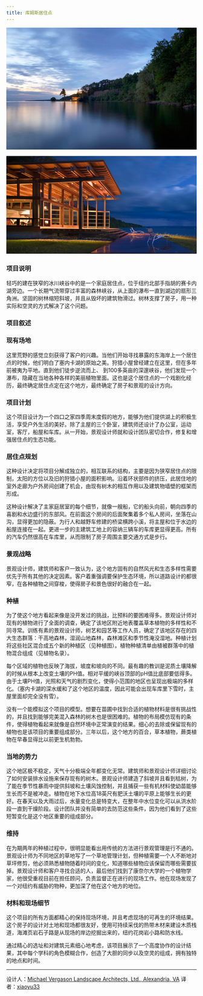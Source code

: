 ```yaml
---
title: 库姆斯居住点
---
```


![库姆斯居住点](/img/kmsjzd-1.jpg)

![库姆斯居住点](/img/kmsjzd-2.jpg)

### 项目说明 ###
轻巧的建在狭窄的冰川峡谷中的是一个家庭居住点，位于纽约北部手指胡的赛卡内湖旁边。一个长期气流带穿过丰富的森林峡谷，从上面的瀑布一直到湖边的扇形三角洲。坚固的树林缩短斜坡，并且从毁坏的建筑物滑过。树林支撑了房子，用一种实际和空灵的方式解决了这个问题。

### 项目叙述 ###

### 现有场地 ###

这里荒野的感觉立刻获得了客户的兴趣。当他们开始寻找暴露的东海岸上一个居住点的时候，他们明白了塞内卡湖的原始之美。狩猎小屋曾经建立在这里，但在多年前被夷为平地。直到他们徒步逆流而上、 到100多英亩的深邃峡谷，他们发现一个瀑布，隐藏在当地各种各样的美丽植物里面。这也是这个居住点的一个戏剧化经历，最终确定居住点定在这个地方，最终确定了房子和景观的设计方向。

### 项目计划 ###
这个项目设计为一个四口之家四季周末度假的地方，能够为他们提供湖上的积极生活，享受户外生活的美好。除了主屋的三个卧室，建筑师还设计了办公室，运动室，客厅，船屋和车库。从一开始，景观设计师就和设计团队密切合作，修复和增强居住点的生态功能。

### 居住点规划 ###
这种设计决定将项目分解成独立的，相互联系的结构，主要是因为狭窄居住点的限制，太阳的方位以及旧的狩猎小屋的面积影响。沿着环状部件的挤压，此居住地的室外走廊为户外房间创建了机会，由现有树木的相互作用以及建筑物墙壁的框架而形成。

这种设计解决了主家庭居室的每个细节，就像一艘船，它的船头向前，朝向四季的喜剧和水边盛行的东部风。在前面这个房间的后面聚集着多个私人房间，坐落在山沟，显得更加的隐蔽。为行人和越野车修建的桥梁横跨小溪，将主屋和位于水边的船屋连接在一起。更进一步的主建筑工地上的容纳三辆车的车库更显得更高。所有的汽车仍然很高在车库里，从而限制了房子周围主要交通方式是步行。

### 景观战略 ###
景观设计师，建筑师和客户一致认为，这个地方固有的自然风光和生态多样性需要优先于所有其他的决定因素。客户着重强调要保护生态环境，所以道路设计的都很窄，在各种植物之间穿梭，使得房子和景色很好的融合在一起。

### 种植 ###
为了使这个地方看起来像是没开发过的挑战，比预料的要困难得多。景观设计师对现有的植物进行了全面的调查，确定了该地区附近地表覆盖草本植物的多样性和不同寻常。训练有素的景观设计师，树艺和园艺等工作人员，确定了该地区存在的四大生态群落：干高地森林，湿润山地森林，森林滩区和季节性淹没湿地。种植计划将这些社区混合成五个新的种植区（见种植图）。植物种植清单由植被群落中的植物混合组成（见植物名录）。

每个区域的植物也反映了海拔，坡度和坡向的不同。最有趣的教训是泥质土壤降解的时候从根本上改变土壤的PH值。相对平缓的峡谷顶部的pH值比底部要低得多。由于土壤PH值，光照和天气的剧烈变化，使得小范围的地区也呈现出极端的多样化。（塞内卡湖的深水缓和了这个地区的温度，因此可能会出现车库里下雪时，主屋里面却完全没有雪）。

没有一个能模拟这个项目的模型。想要在苗圃中找到合适的植物材料是很有挑战性的，并且找到能够完美混入森林的树木也是很困难的。植物的布局模仿现有的条件，使得植物看起来就像是自然环境中正常演变的结果。细心的去除或保留现有的植物也是该项目的重要组成部分。三年以后，这个地方的百合，草本植物，蕨类植物在早春显得比以前更生机勃勃。

### 当地的势力 ###
这个地区极不稳定，天气十分极端全年都变化无常。建筑师和景观设计师详细讨论了如何安装排水设施来保存现有的树木。景观设计师建造了斜坡并且看到枯树，为了能在季节性暴雨中提供斜坡和土壤风蚀控制，并且捕获一些有机材料使幼苗能够生长而不是被冲走。植物在地下水位高18英尺有肥沃土壤的平原上能够生长的更好。在春天以及大雨过后，水量变化总是特变大，在整年中水位变化可以从洪水阶段一直到干燥阶段。设计团队并没有简单的去防范这些条件，因为他们看到了这些短暂变化是这个地区重要的组成部分。

### 维持 ###
在为期两年的种植过程中，很明显能看出用传统的方法进行景观管理是行不通的。景观设计师为不同地区的草地写了一个草地管理计划，但种植需要一个人不断地对草坪修剪，他必须熟悉植物随着时间的变化，知道哪些植物应该保留而哪些需要拔掉。景观设计师和客户寻找合适的人，最后他们找到了康奈尔大学的一个植物学家，他很受重视目前在担任顾问，负责监督正在进行的现场工作。他在现场发现了一个对纽约有威胁的物种，更加深了他在这个地方的地位。

### 材料和现场细节 ###
这个项目的所有方面都精心的保持现场环境，并且考虑现场的可再生的环境结果。这个房子的设计对土地和现场都很友好，使用可持续采伐的热带木材来建设木质栈道，海滩页岩石子路是从现场的岸边挖掘出来的，纽约花岗岩小路和防水线。

通过精心的选址和对建筑元素细心地考虑，该项目展示了一个高度协作的设计结果，其中每个学科的角色模糊合作，创造了大胆的同步以及空灵的组成，拥有独特的地点和时间。

--------------------------------------------------------------------------------


设计人：[Michael Vergason Landscape Architects, Ltd., Alexandria, VA][a]
译者：[xiaoyu33](https://github.com/xiaoyu33)


[a]:http://www.vergason.net
